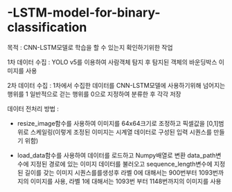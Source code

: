 # -LSTM-model-for-binary-classification

목적 : CNN-LSTM모델로 학습을 할 수 있는지 확인하기위한 작업

1차 데이터 수집 : YOLO v5를 이용하여 사람객체 탐지 후 탐지된 객체의 바운딩박스 이미지를 사용

2차 데이터 수집 : 1차에서 수집한 데이터를 CNN-LSTM모델에 사용하기위해 넘어지는 행위를 1 일반적으로 걷는 행위를 0으로 지정하여 분류한 후 각각 저장


데이터 전처리 방법 : 
- resize_image함수를 사용하여 이미지를 64x64크기로 조정하고 픽셀값을 [0,1]범위로 스케일링(이렇게 조정된 이미지는 시계열 데이터로 구성된 입력 시퀀스를 만들기 위함)

- load_data함수를 사용하여 데이터를 로드하고 Numpy배열로 변환 data_path변수에 지정된 경로에 있는 이미지 데이터를 불러오고 sequence_length변수에 지정된 길이를 갖는 이미지 시퀀스를를생성후 라벨 0에 대해서는 900번부터 1093번까지의 이미지를 사용, 라벨 1에 대해서는 1093번 부터 1148번까지의 이미지를 사용


